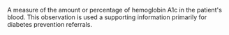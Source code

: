 A measure of the amount or percentage of hemoglobin A1c in the patient's blood. This observation is used a supporting information primarily for diabetes prevention referrals.